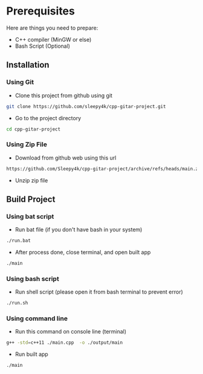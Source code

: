 # Prerequisites

Here are things you need to prepare:

- C++ compiler (MinGW or else)
- Bash Script (Optional)

## Installation

### Using Git

- Clone this project from github using git

```bash
git clone https://github.com/sleepy4k/cpp-gitar-project.git
```

- Go to the project directory

```bash
cd cpp-gitar-project
```

### Using Zip File

- Download from github web using this url

```bash
https://github.com/Sleepy4k/cpp-gitar-project/archive/refs/heads/main.zip
```

- Unzip zip file

## Build Project

### Using bat script

- Run bat file (if you don't have bash in your system)

```bash
./run.bat
```

- After process done, close terminal, and open built app

```bash
./main
```

### Using bash script

- Run shell script (please open it from bash terminal to prevent error)

```bash
./run.sh
```

### Using command line

- Run this command on console line (terminal)

```bash
g++ -std=c++11 ./main.cpp  -o ./output/main
```

- Run built app

```bash
./main
```
